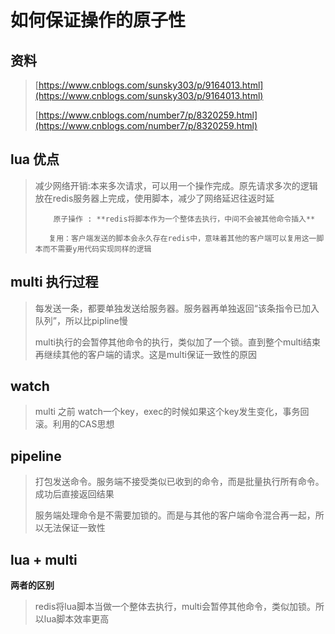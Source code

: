 # 如何保证操作的原子性

## 资料

> [https://www.cnblogs.com/sunsky303/p/9164013.html](https://www.cnblogs.com/sunsky303/p/9164013.html)
>
> [https://www.cnblogs.com/number7/p/8320259.html](https://www.cnblogs.com/number7/p/8320259.html)



## lua 优点

> 减少网络开销:本来多次请求，可以用一个操作完成。原先请求多次的逻辑放在redis服务器上完成，使用脚本，减少了网络延迟往返时延
>
> ```
>     原子操作 : **redis将脚本作为一个整体去执行，中间不会被其他命令插入**
>
>    复用：客户端发送的脚本会永久存在redis中，意味着其他的客户端可以复用这一脚本而不需要y用代码实现同样的逻辑
> ```

## multi 执行过程

> 每发送一条，都要单独发送给服务器。服务器再单独返回“该条指令已加入队列”，所以比pipline慢
>
> multi执行的会暂停其他命令的执行，类似加了一个锁。直到整个multi结束再继续其他的客户端的请求。这是multi保证一致性的原因

## watch

> multi 之前 watch一个key，exec的时候如果这个key发生变化，事务回滚。利用的CAS思想

## pipeline

> 打包发送命令。服务端不接受类似已收到的命令，而是批量执行所有命令。成功后直接返回结果
>
> 服务端处理命令是不需要加锁的。而是与其他的客户端命令混合再一起，所以无法保证一致性

## lua + multi

**两者的区别**

> redis将lua脚本当做一个整体去执行，multi会暂停其他命令，类似加锁。所以lua脚本效率更高



